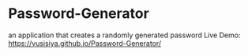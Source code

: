 # Password-Generator
an application that creates a randomly generated password
Live Demo:  https://vusisiya.github.io/Password-Generator/
